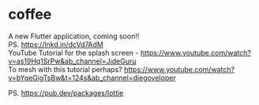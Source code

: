 # coffee

A new Flutter application, coming soon!! </br>
PS. https://lnkd.in/dcVd7AdM </br>
YouTube Tutorial for the splash screen - https://www.youtube.com/watch?v=as19Hq1SrPw&ab_channel=JideGuru </br>
To mesh with this tutorial perhaps? https://www.youtube.com/watch?v=bYqeGigTsBw&t=124s&ab_channel=diegoveloper </br>

PS. https://pub.dev/packages/lottie </br>


